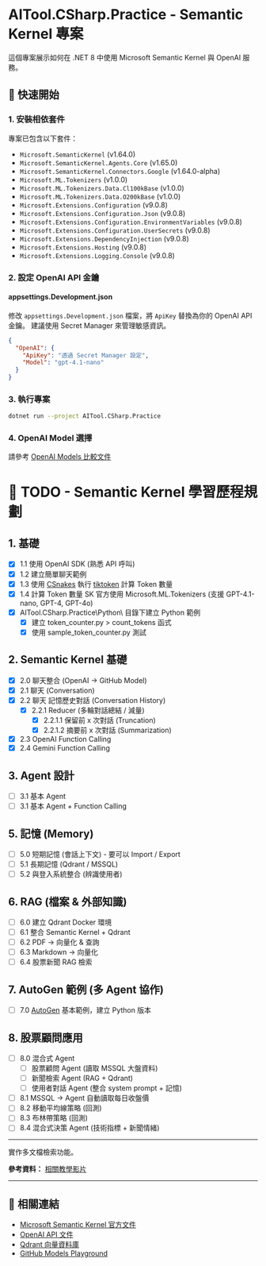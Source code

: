 # AITool.CSharp.Practice - Semantic Kernel 專案

這個專案展示如何在 .NET 8 中使用 Microsoft Semantic Kernel 與 OpenAI 服務。

## 🚀 快速開始

### 1. 安裝相依套件

專案已包含以下套件：

- `Microsoft.SemanticKernel` (v1.64.0)
- `Microsoft.SemanticKernel.Agents.Core` (v1.65.0)
- `Microsoft.SemanticKernel.Connectors.Google` (v1.64.0-alpha)
- `Microsoft.ML.Tokenizers` (v1.0.0)
- `Microsoft.ML.Tokenizers.Data.Cl100kBase` (v1.0.0)
- `Microsoft.ML.Tokenizers.Data.O200kBase` (v1.0.0)
- `Microsoft.Extensions.Configuration` (v9.0.8)
- `Microsoft.Extensions.Configuration.Json` (v9.0.8)
- `Microsoft.Extensions.Configuration.EnvironmentVariables` (v9.0.8)
- `Microsoft.Extensions.Configuration.UserSecrets` (v9.0.8)
- `Microsoft.Extensions.DependencyInjection` (v9.0.8)
- `Microsoft.Extensions.Hosting` (v9.0.8)
- `Microsoft.Extensions.Logging.Console` (v9.0.8)

### 2. 設定 OpenAI API 金鑰

#### appsettings.Development.json

修改 `appsettings.Development.json` 檔案，將 `ApiKey` 替換為你的 OpenAI API 金鑰。
建議使用 Secret Manager 來管理敏感資訊。

```json
{
  "OpenAI": {
    "ApiKey": "透過 Secret Manager 設定",
    "Model": "gpt-4.1-nano"
  }
}
```

### 3. 執行專案

```bash
dotnet run --project AITool.CSharp.Practice
```

### 4. OpenAI Model 選擇

請參考 [OpenAI Models 比較文件](https://platform.openai.com/docs/models/compare)

# 📝 TODO - Semantic Kernel 學習歷程規劃

## 1. 基礎

- [x] 1.1 使用 OpenAI SDK (熟悉 API 呼叫)
- [x] 1.2 建立簡單聊天範例
- [x] 1.3 使用 [CSnakes](https://github.com/tonybaloney/csnakes) 執行 [tiktoken](https://github.com/openai/tiktoken) 計算
  Token 數量
- [x] 1.4 計算 Token 數量 SK 官方使用 Microsoft.ML.Tokenizers (支援 GPT-4.1-nano, GPT-4, GPT-4o)
- [x] AITool.CSharp.Practice\Python\ 目錄下建立 Python 範例
    - [x] 建立 token_counter.py > count_tokens 函式
    - [x] 使用 sample_token_counter.py 測試

## 2. Semantic Kernel 基礎

- [x] 2.0 聊天整合 (OpenAI → GitHub Model)
- [x] 2.1 聊天 (Conversation)
- [x] 2.2 聊天 記憶歷史對話 (Conversation History)
    - [x] 2.2.1 Reducer (多輪對話總結 / 減量)
        - [x] 2.2.1.1 保留前 x 次對話 (Truncation)
        - [x] 2.2.1.2 摘要前 x 次對話 (Summarization)
- [x] 2.3 OpenAI Function Calling
- [X] 2.4 Gemini Function Calling

## 3. Agent 設計

- [ ] 3.1 基本 Agent
- [ ] 3.1 基本 Agent + Function Calling

## 5. 記憶 (Memory)

- [ ] 5.0 短期記憶 (會話上下文) - 要可以 Import / Export
- [ ] 5.1 長期記憶 (Qdrant / MSSQL)
- [ ] 5.2 與登入系統整合 (辨識使用者)

## 6. RAG (檔案 & 外部知識)

- [ ] 6.0 建立 Qdrant Docker 環境
- [ ] 6.1 整合 Semantic Kernel + Qdrant
- [ ] 6.2 PDF → 向量化 & 查詢
- [ ] 6.3 Markdown → 向量化
- [ ] 6.4 股票新聞 RAG 檢索

## 7. AutoGen 範例 (多 Agent 協作)

- [ ] 7.0 [AutoGen](https://microsoft.github.io/autogen/stable/user-guide/agentchat-user-guide/index.html) 基本範例，建立 Python 版本


## 8. 股票顧問應用

- [ ] 8.0 混合式 Agent
    - [ ] 股票顧問 Agent (讀取 MSSQL 大盤資料)
    - [ ] 新聞檢索 Agent (RAG + Qdrant)
    - [ ] 使用者對話 Agent (整合 system prompt + 記憶)
- [ ] 8.1 MSSQL → Agent 自動讀取每日收盤價
- [ ] 8.2 移動平均線策略 (回測)
- [ ] 8.3 布林帶策略 (回測)
- [ ] 8.4 混合式決策 Agent (技術指標 + 新聞情緒)

---

實作多文檔檢索功能。

**參考資料：** [相關教學影片](https://www.youtube.com/watch?v=ujgf9g4ajus)

---

## 🔗 相關連結

- [Microsoft Semantic Kernel 官方文件](https://learn.microsoft.com/en-us/semantic-kernel/)
- [OpenAI API 文件](https://platform.openai.com/docs)
- [Qdrant 向量資料庫](https://qdrant.tech/)
- [GitHub Models Playground](https://github.com/marketplace/models)
 